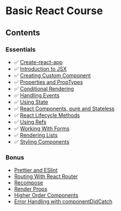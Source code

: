 # Basic React Course

## Contents

### Essentials
  * ✅ [Create-react-app](/create_react_app.md)
  * ✅ [Introduction to JSX](/jsx.md)
  * ✅ [Creating Custom Component](/custom_component.md)
  * ✅ [Properties and PropTypes](/properties_and_proptypes.md)
  * ✅ [Conditional Rendering](/conditional_rendering.md)
  * ✅ [Handling Events](/handling_events.md)
  * ✅ [Using State](/using_state.md)
  * ✅ [React Components, pure and Stateless](/stateless_components.md)
  * ✅ [React Lifecycle Methods](/lifecycle_methods.md)
  * ✅ [Using Refs](/using_refs.md)
  * ✅ [Working With Forms](/forms.md)
  * ✅ [Rendering Lists](/lists.md)
  * ✅ [Styling Components](/styles.md)

### Bonus
  * [Prettier and ESlint](#)
  * [Routing With React Router](#)
  * [Recompose](#)
  * [Render Props](#)
  * [Higher Order Components](#)
  * [Error Handling with componentDidCatch](#)